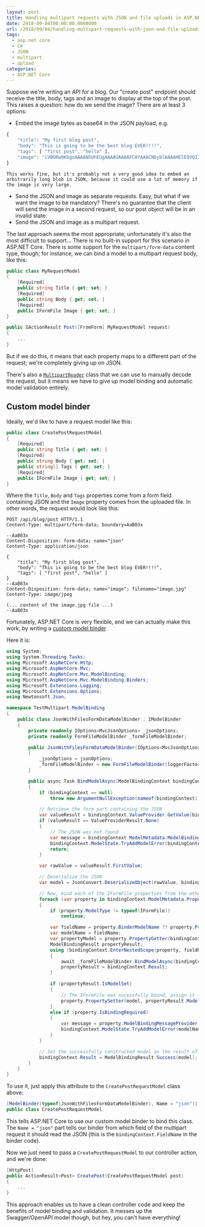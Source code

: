 ```yaml
---
layout: post
title: Handling multipart requests with JSON and file uploads in ASP.NET Core
date: 2018-09-04T00:00:00.0000000
url: /2018/09/04/handling-multipart-requests-with-json-and-file-uploads-in-asp-net-core/
tags:
  - asp.net core
  - C#
  - JSON
  - multipart
  - upload
categories:
  - ASP.NET Core
---
```



Suppose we're writing an API for a blog. Our "create post" endpoint should receive the title, body, tags and an image to display at the top of the post. This raises a question: how do we send the image? There are at least 3 options:

- Embed the image bytes as base64 in the JSON payload, e.g.

```js
{
    "title": "My first blog post",
    "body": "This is going to be the best blog EVER!!!!",
    "tags": [ "first post", "hello" ],
    "image": "iVBORw0KGgoAAAANSUhEUgAAAAUAAAAFCAYAAACNbyblAAAAHElEQVQI12P4//8/w38GIAXDIBKE0DHxgljNBAAO9TXL0Y4OHwAAAABJRU5ErkJggg=="
}
```
    This works fine, but it's probably not a very good idea to embed an arbitrarily long blob in JSON, because it could use a lot of memory if the image is very large.
- Send the JSON and image as separate requests. Easy, but what if we want the image to be mandatory? There's no guarantee that the client will send the image in a second request, so our post object will be in an invalid state.
- Send the JSON and image as a multipart request.


The last approach seems the most appropriate; unfortunately it's also the most difficult to support… There is no built-in support for this scenario in ASP.NET Core. There is *some* support for the `multipart/form-data` content type, though; for instance, we can bind a model to a multipart request body, like this:

```csharp
public class MyRequestModel
{
    [Required]
    public string Title { get; set; }
    [Required]
    public string Body { get; set; }
    [Required]
    public IFormFile Image { get; set; }
}

public IActionResult Post([FromForm] MyRequestModel request)
{
    ...
}
```

But if we do this, it means that each property maps to a different part of the request; we're completely giving up on JSON.

There's also a [`MultipartReader`](https://docs.microsoft.com/en-us/dotnet/api/microsoft.aspnetcore.webutilities.multipartreader?view=aspnetcore-2.1) class that we can use to manually decode the request, but it means we have to give up model binding and automatic model validation entirely.

## Custom model binder

Ideally, we'd like to have a request model like this:

```csharp
public class CreatePostRequestModel
{
    [Required]
    public string Title { get; set; }
    [Required]
    public string Body { get; set; }
    public string[] Tags { get; set; }
    [Required]
    public IFormFile Image { get; set; }
}
```

Where the `Title`, `Body` and `Tags` properties come from a form field containing JSON and the `Image` property comes from the uploaded file. In other words, the request would look like this:

```plain
POST /api/blog/post HTTP/1.1
Content-Type: multipart/form-data; boundary=AaB03x
 
--AaB03x
Content-Disposition: form-data; name="json"
Content-Type: application/json
 
{
    "title": "My first blog post",
    "body": "This is going to be the best blog EVER!!!!",
    "tags": [ "first post", "hello" ]
}
--AaB03x
Content-Disposition: form-data; name="image"; filename="image.jpg"
Content-Type: image/jpeg
 
(... content of the image.jpg file ...)
--AaB03x
```

Fortunately, ASP.NET Core is very flexible, and we can actually make this work, by writing a [custom model binder](https://docs.microsoft.com/en-us/aspnet/core/mvc/advanced/custom-model-binding?view=aspnetcore-2.1).

Here it is:

```csharp
using System;
using System.Threading.Tasks;
using Microsoft.AspNetCore.Http;
using Microsoft.AspNetCore.Mvc;
using Microsoft.AspNetCore.Mvc.ModelBinding;
using Microsoft.AspNetCore.Mvc.ModelBinding.Binders;
using Microsoft.Extensions.Logging;
using Microsoft.Extensions.Options;
using Newtonsoft.Json;

namespace TestMultipart.ModelBinding
{
    public class JsonWithFilesFormDataModelBinder : IModelBinder
    {
        private readonly IOptions<MvcJsonOptions> _jsonOptions;
        private readonly FormFileModelBinder _formFileModelBinder;

        public JsonWithFilesFormDataModelBinder(IOptions<MvcJsonOptions> jsonOptions, ILoggerFactory loggerFactory)
        {
            _jsonOptions = jsonOptions;
            _formFileModelBinder = new FormFileModelBinder(loggerFactory);
        }

        public async Task BindModelAsync(ModelBindingContext bindingContext)
        {
            if (bindingContext == null)
                throw new ArgumentNullException(nameof(bindingContext));

            // Retrieve the form part containing the JSON
            var valueResult = bindingContext.ValueProvider.GetValue(bindingContext.FieldName);
            if (valueResult == ValueProviderResult.None)
            {
                // The JSON was not found
                var message = bindingContext.ModelMetadata.ModelBindingMessageProvider.MissingBindRequiredValueAccessor(bindingContext.FieldName);
                bindingContext.ModelState.TryAddModelError(bindingContext.ModelName, message);
                return;
            }

            var rawValue = valueResult.FirstValue;

            // Deserialize the JSON
            var model = JsonConvert.DeserializeObject(rawValue, bindingContext.ModelType, _jsonOptions.Value.SerializerSettings);

            // Now, bind each of the IFormFile properties from the other form parts
            foreach (var property in bindingContext.ModelMetadata.Properties)
            {
                if (property.ModelType != typeof(IFormFile))
                    continue;

                var fieldName = property.BinderModelName ?? property.PropertyName;
                var modelName = fieldName;
                var propertyModel = property.PropertyGetter(bindingContext.Model);
                ModelBindingResult propertyResult;
                using (bindingContext.EnterNestedScope(property, fieldName, modelName, propertyModel))
                {
                    await _formFileModelBinder.BindModelAsync(bindingContext);
                    propertyResult = bindingContext.Result;
                }

                if (propertyResult.IsModelSet)
                {
                    // The IFormFile was sucessfully bound, assign it to the corresponding property of the model
                    property.PropertySetter(model, propertyResult.Model);
                }
                else if (property.IsBindingRequired)
                {
                    var message = property.ModelBindingMessageProvider.MissingBindRequiredValueAccessor(fieldName);
                    bindingContext.ModelState.TryAddModelError(modelName, message);
                }
            }

            // Set the successfully constructed model as the result of the model binding
            bindingContext.Result = ModelBindingResult.Success(model);
        }
    }
}
```

To use it, just apply this attribute to the `CreatePostRequestModel` class above:

```csharp
[ModelBinder(typeof(JsonWithFilesFormDataModelBinder), Name = "json")]
public class CreatePostRequestModel
```

This tells ASP.NET Core to use our custom model binder to bind this class. The `Name = "json"` part tells our binder from which field of the multipart request it should read the JSON (this is the `bindingContext.FieldName` in the binder code).

Now we just need to pass a `CreatePostRequestModel` to our controller action, and we're done:

```csharp
[HttpPost]
public ActionResult<Post> CreatePost(CreatePostRequestModel post)
{
    ...
}
```

This approach enables us to have a clean controller code and keep the benefits of model binding and validation. It messes up the Swagger/OpenAPI model though, but hey, you can't have everything!

